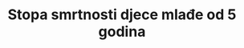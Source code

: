 ﻿---
indicator_definition: >-
  Vjerojatnost da dijete rođeno u određenoj godini ili razdoblju umre prije navršene 5. godine života, pod uvjetom djelovanja stope smrtnosti te specifične dobi u tom periodu, izraženo na 1000 živorođenih. Stopa smrtnosti djece mlađe od 5 godina kao što je definirano, jasno govoreći, nije stopa (tj. broj umrlih podijeljen s brojem stanovništva u opasnosti tijekom određenog vremenskog razdoblja) nego vjerojatnost smrti proizašla iz tablica mortaliteta i izražena kao stopa na 1000 živorođenih.
target: >-
  Do 2030. zaustaviti sprečive smrti novorođenčadi i djece mlađe od 5 godina, s ciljem da sve države smanje neonatalu smrtnost na barem 12 (ili manje) na 1,000 živorođenih, a smrtnost djece do 5 godina starosti na barem 25 (ili manje) na 1,000 živorođenih.
title: Stopa smrtnosti djece mlađe od 5 godina
permalink: /3-2-1/
sdg_goal: 3
graph_type_description: Line  graph
graph_status_notes: Graphed
layout: indicator
indicator: 3.2.1
un_designated_tier: '1'
un_custodial_agency: 'UNICEF  (DESA  Population  Divsion,  World  Bank)'
indicator_variable: under5_mortalityrate
graph: longitudinal
variable_description: null
variable_notes: null
target_id: '3.2'
has_metadata: true
goal_meta_link: 'http://unstats.un.org/sdgs/files/metadata-compilation/Metadata-Goal-3.pdf'
goal_meta_link_page: 5
source_title: null
source_notes: null
published: true
actual_indicator_available: >-
  Mortality  rate  for  infants  and  children  younger  than  5  years  old  in  the  United  States
us_method_of_computation: >-
  Number  of  deaths  to  infants  and  children  younger  than  5  years  divided  by  the  number  of  births  for  a  given  year,  expressed  per  1,000  live  births
periodicity: Annual
unit_of_measure: Individual
date_of_national_source_publication: 'December,  2016'
scheduled_update_by_national_source: 'December,  2017'
source_agency_staff_name: >-
  Mortality  Statistics  Branch,  Division  of  Vital  Statistics,  National  Center  for  Health  Statistics
source_agency_survey_dataset: 'National  Vital  Statistics  System,  Underlying  Cause  of  Death  data  file  '
source_url: 'http://www.cdc.gov/nchs/data_access/vitalstatsonline.htm'
indicator_name: Stopa smrtnosti djece mlađe od 5 godina
method_of_computation: >-
  Number  of  deaths  among  children  aged  0-4  years  (0-59  months  of  age),  broken  down  by  age  groups  /  Number  of  live  births  Method  of  measurement  The  most  frequently  used  methods  using  the  above_mentioned  data  sources  are  as  follows:  Civil  registration:  Number  of  deaths  at  age  0_5  and  population  of  the  same  age  are  used  to  calculate  death  rates  which  are  then  converted  into  age_specific  probability  of  dying.Census  and  surveys:  An  indirect  method  is  used  based  on  questions  to  each  woman  of  reproductive  age  as  to  how  many  children  she  has  ever  given  birth  to  and  how  many  are  still  alive.  The  Brass  method  and  model  life  tables  are  then  used  to  obtain  an  estimate  of  under_five  and  infant  mortality  rates.  Census  often  includes  questions  on  household  deaths  in  the  last  12  months,  which  can  be  used  to  calculate  mortality  estimates.Surveys:  A  direct  method  is  used  based  on  birth  history  -  a  series  of  detailed  questions  on  each  child  a  woman  has  given  birth  to  during  her  lifetime.  Neonatal,  post_neonatal,  infant,  child  and  under_five  mortality  estimates  can  be  derived  from  full  birth  history  module.Method  of  estimation  The  United  Nation  Inter_agency  Group  for  Child  Mortality  Estimation  (UN_IGME)  produces  trends  of  under_five  mortality  with  a  standardized  methodology  depending  on  the  type  and  quality  of  source  of  data  available.  The  UN  IGME  applies  the  Bayesian  B_splines  bias_reduction  model  to  empirical  data  to  derive  trend  estimates  of  under_five  mortality  for  all  countries.  See  the  UN  IGME  link  for  details.  The  UN  GME  estimates  are  not  necessarily  the  same  as  the  official  national  data.  Predominant  type  of  statistics:  adjusted  and  estimated.
source_agency_staff_email: AMBranum@cdc.gov
actual_indicator_available_description: >-
  Mortality  rate  for  infants  and  children  younger  than  5  years  old  per  1,000  live  births
graph_title: Mortality  rate  for  US  infants  and  children  younger  than  5  years  old  

---